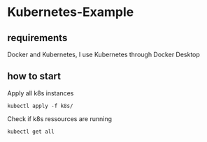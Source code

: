 # Kubernetes-Example

## requirements
Docker and Kubernetes, I use Kubernetes through Docker Desktop

## how to start
Apply all k8s instances
```
kubectl apply -f k8s/
```

Check if k8s ressources are running
```
kubectl get all
```
